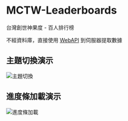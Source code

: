 # MCTW-Leaderboards
台灣創世神果度 - 百人排行榜

不經資料庫，直接使用 [WebAPI](https://github.com/eric2788/MCTW-WebAPI) 到伺服器提取數據

## 主題切換演示
![主題切換](https://gyazo.com/c35b2995d7dc3cb8e682d6947bd910a1.gif)

## 進度條加載演示
![進度條加載](https://gyazo.com/61b10d4dfa75851ab6e0ac06078770cd.gif)
